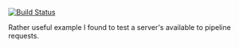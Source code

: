 [![Build Status](https://travis-ci.org/Manouchehri/cURLpipe.svg?branch=master)](https://travis-ci.org/Manouchehri/cURLpipe)

Rather useful example I found to test a server's available to pipeline requests.